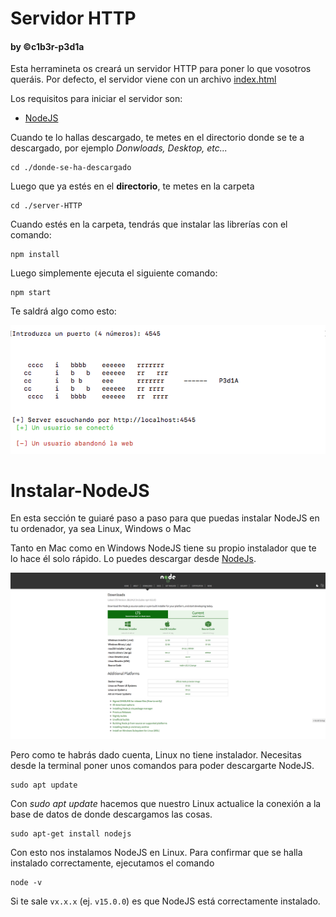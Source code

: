 # Servidor HTTP
#### by  &copy;c1b3r-p3d1a

Esta herramineta os creará un servidor HTTP para poner lo que vosotros queráis.
Por defecto, el servidor viene con un archivo <a href="https://github.com/c1b3r-p3d1a/server-HTTP/blob/main/index.html" target=”_blank”>index.html</a>

Los requisitos para iniciar el servidor son:
  - [NodeJS](#Instalar-NodeJS)

Cuando te lo hallas descargado, te metes en el directorio donde se te a descargado, por ejemplo _Donwloads, Desktop, etc..._

```
cd ./donde-se-ha-descargado
```
Luego que ya estés en el **directorio**, te metes en la carpeta

```
cd ./server-HTTP
```

Cuando estés en la carpeta, tendrás que instalar las librerías con el comando:

```
npm install
```

Luego simplemente ejecuta el siguiente comando:

```
npm start
```

Te saldrá algo como esto:

<img src="https://github.com/c1b3r-p3d1a/server-HTTP/blob/main/img/Npm%20Start.png" />

# Instalar-NodeJS

En esta sección te guiaré paso a paso para que puedas instalar NodeJS en tu ordenador, ya sea Linux, Windows o Mac

Tanto en Mac como en Windows NodeJS tiene su propio instalador que te lo hace él solo rápido.
Lo puedes descargar desde [NodeJs](https://nodejs.org/es/download/).

<img src="https://github.com/c1b3r-p3d1a/server-HTTP/blob/main/img/Web%20NodeJS.png" />

Pero como te habrás dado cuenta, Linux no tiene instalador. Necesitas desde la terminal poner unos comandos para poder descargarte NodeJS.

```
sudo apt update
```

Con _sudo apt update_ hacemos que nuestro Linux actualice la conexión a la base de datos de donde descargamos las cosas.

```
sudo apt-get install nodejs
```

Con esto nos instalamos NodeJS en Linux. Para confirmar que se halla instalado correctamente, ejecutamos el comando
```
node -v
```

Si te sale `vx.x.x` (ej. `v15.0.0`) es que NodeJS está correctamente instalado.
